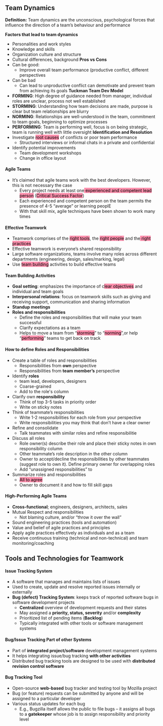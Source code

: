 ## Team Dynamics
**Definition:** Team dynamics are the unconscious, psychological forces that influence the direction of a team’s behaviour and performance

**Factors that lead to team dynamics**
- Personalities and work styles
- Knowledge and skills
- Organization culture and structure
- Cultural differences, background
**Pros vs Cons**
- Can be good:
	- Improve overall team performance (productive conflict, different perspectives
- Can be bad
	- Can lead to unproductive conflict can demotivate and prevent team from achieving its goals
**Tuckman Team Dev Model**
- **FORMING**: High degree of guidance needed from manager, individual roles are unclear, process not well established
- **STORMING**: Understanding how team decisions are made, purpose is clear but team relationships are blurry
- **NORMING**: Relationships are well-understood in the team, commitment to team goals, beginning to optimize processes
- **PERFORMING**: Team is performing well, focus is on being strategic, team is running well with little oversight
**Identification and Resolution**
- Investigate <mark style="background: #FF5582A6;">root causes</mark> of conflicts or poor team performance
	-  Structured interviews or informal chats in a private and confidential
- Identify potential improvements
	- Team development workshops
	- Change in office layout

#### Agile Teams
- It’s claimed that agile teams work with the best developers. However, this is not necessary the case
	- Every project needs at least one<mark style="background: #FF5582A6;"> experienced and competent lead person</mark> (<mark style="background: #FF5582A6;">Critical Success Factor</mark>)
	- Each experienced and competent person on the team permits the presence of 4-5 “average” or learning peoplE
	- With that skill mix, agile techniques have been shown to work many times

#### Effective Teamwork
- Teamwork comprises of the <mark style="background: #FF5582A6;">right tools</mark>, the <mark style="background: #FF5582A6;">right people</mark> and the<mark style="background: #FF5582A6;"> right practices</mark>
- Effective teamwork is everyone’s shared responsibility
- Large software organizations, teams involve many roles across different departments (engineering, design, sales/marking, legal)
- Use <mark style="background: #FF5582A6;">team building</mark> activities to build effective teams

#### Team Building Activities
- **Goal setting**: emphasizes the importance of c<mark style="background: #FF5582A6;">lear objectives</mark> and individual and team goals
- **Interpersonal relations**: focus on teamwork skills such as giving and receiving support, communication and sharing information
- **Standup meetings**
- **Roles and responsibilities**
	- Define the roles and responsibilities that will make your team successful
	- Clarify expectations as a team
	- Helps to move a team from “<mark style="background: #FF5582A6;">storming</mark>” to “<mark style="background: #FF5582A6;">norming</mark>”,or help “<mark style="background: #FF5582A6;">performing</mark>” teams to get back on track

#### How to define Roles and Responsibilities
- Create a table of roles and responsibilities
	- Responsibilities from **own** perspective
	- Responsibilities from **team member’s** perspective
- Identify **roles**
	-  team lead, developers, designers
	- Coarse-grained
	- Add to the role's column
- Clarify own **responsibility**
	- Think of top 3-5 tasks in priority order
	- Write on sticky notes
- Think of teammate’s responsibilities
	- Write 1-2 responsibilities for each role from your perspective
	- Write responsibilities you may think that don’t have a clear owner
- Refine and consolidate
	- Talk teammates with similar roles and refine responsibilitie
- Discuss all roles
	- Role owner(s) describe their role and place their sticky notes in own responsibility column
	- Other teammate’s role description in the other column
	- Owner to accept/decline the responsibilities by other teammates (suggest role to own it). Define primary owner for overlapping roles
	- Add “unassigned responsibilities” to
- Summarize roles and responsibilities
	- <mark style="background: #FF5582A6;">All to agree</mark>
	- Owner to document it and how to fill skill gaps
#### High-Performing Agile Teams
- **Cross-functional**; engineers, designers, architects, sales
- Mutual Respect and responsibilities
	- Not blaming culture, and/or “throw it over the wall”
- Sound engineering practices (tools and automation)
- Value and belief of agile practices and principles
- Apply agile practices effectively as individuals and as a team
- Receive continuous training (technical and non-technical) and team monitoring/coaching
## Tools and Technologies for Teamwork
#### Issue Tracking System
- A software that manages and maintains lists of issues
- Used to create, update and resolve reported issues internally or externally
- **Bug (defect) Tracking System**: keeps track of reported software bugs in software development projects
	- **Centralized** overview of development requests and their states
	- May assigned a **priority, status, severity** and/or **complexity**
	- Prioritized list of pending items (**Backlog**)
	- Typically integrated with other tools or software management systems
#### Bug/Issue Tracking Part of other Systems
- Part of **integrated project/software** development management systems
- It helps integrating issue/bug tracking **with other activities**
- Distributed bug tracking tools are designed to be used with **distributed revision control software**
#### Bug Tracking Tool
- Open-source **web-based** bug tracker and testing tool by Mozilla project
- Bug (or feature) requests can be submitted by anyone and will be assigned to a particular developer
- Various status updates for each bug
	- E.g., Bugzilla itself allows the public to file bugs – it assigns all bugs to a **gatekeeper** whose job is to assign responsibility and priority level